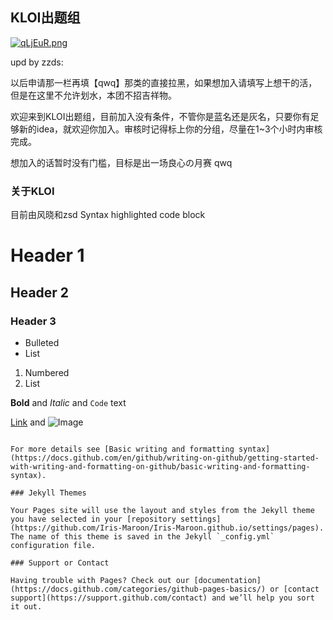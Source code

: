 ## KLOI出题组

[![qLjEuR.png](https://s1.ax1x.com/2022/04/05/qLjEuR.png)](https://imgtu.com/i/qLjEuR)

upd  by zzds:

以后申请那一栏再填【qwq】那类的直接拉黑，如果想加入请填写上想干的活，但是在这里不允许划水，本团不招吉祥物。

欢迎来到KLOI出题组，目前加入没有条件，不管你是蓝名还是灰名，只要你有足够新的idea，就欢迎你加入。审核时记得标上你的分组，尽量在1~3个小时内审核完成。

想加入的话暂时没有门槛，目标是出一场良心の月赛 qwq

### 关于KLOI
目前由风晓和zsd
Syntax highlighted code block

# Header 1
## Header 2
### Header 3

- Bulleted
- List

1. Numbered
2. List

**Bold** and _Italic_ and `Code` text

[Link](url) and ![Image](src)
```

For more details see [Basic writing and formatting syntax](https://docs.github.com/en/github/writing-on-github/getting-started-with-writing-and-formatting-on-github/basic-writing-and-formatting-syntax).

### Jekyll Themes

Your Pages site will use the layout and styles from the Jekyll theme you have selected in your [repository settings](https://github.com/Iris-Maroon/Iris-Maroon.github.io/settings/pages). The name of this theme is saved in the Jekyll `_config.yml` configuration file.

### Support or Contact

Having trouble with Pages? Check out our [documentation](https://docs.github.com/categories/github-pages-basics/) or [contact support](https://support.github.com/contact) and we’ll help you sort it out.
